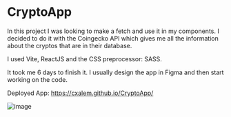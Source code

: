 # CryptoApp

In this project I was looking to make a fetch and use it in my components. I decided to do it with the Coingecko API 
which gives me all the information about the cryptos that are in their database.

I used Vite, ReactJS and the CSS preprocessor: SASS.

It took me 6 days to finish it. I usually design the app in Figma and then start working on the code.

Deployed App: https://cxalem.github.io/CryptoApp/

![image](https://user-images.githubusercontent.com/96505286/154760245-8e8a0c84-45b3-4fc8-b756-126397a2b2b3.png)
